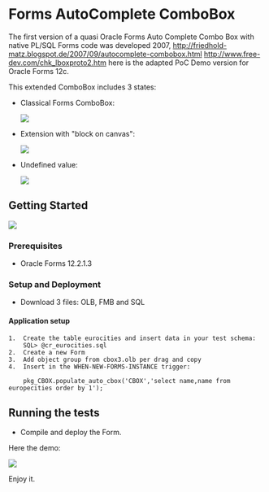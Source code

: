 # Forms AutoComplete ComboBox

The first version of a quasi Oracle Forms Auto Complete Combo Box with native PL/SQL Forms code was developed 2007,
http://friedhold-matz.blogspot.de/2007/09/autocomplete-combobox.html
http://www.free-dev.com/chk_lboxproto2.htm
here is the adapted PoC Demo version for Oracle Forms 12c.

This extended ComboBox includes 3 states:
- Classical Forms ComboBox:

  <img src="http://www.fmatz.com/CBOX-1-29-01-_2018_10-59-02.png" />
  
- Extension with "block on canvas":

  <img src="http://www.fmatz.com/CBOX-2-29-01-_2018_10-59-40.png" />
  
- Undefined value:

  <img src="http://www.fmatz.com/CBOX-3-29-01-_2018_11-00-36.png" />
  
  
## Getting Started

<img src="http://www.fmatz.com/AutoCB-28-01-_2018_18-20-42.png" />

### Prerequisites

- Oracle Forms 12.2.1.3

### Setup and Deployment

- Download 3 files: OLB, FMB and SQL

#### Application setup

    1.  Create the table eurocities and insert data in your test schema:
        SQL> @cr_eurocities.sql
    2.  Create a new Form
    3.  Add object group from cbox3.olb per drag and copy
    4.  Insert in the WHEN-NEW-FORMS-INSTANCE trigger:
    
        pkg_CBOX.populate_auto_cbox('CBOX','select name,name from europecities order by 1');

## Running the tests

- Compile and deploy the Form.

Here the demo: 

<img src="http://www.fmatz.com/AutoCBox.gif" />

Enjoy it.
